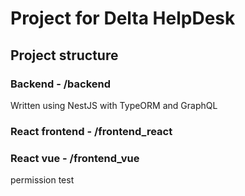 # Project for Delta HelpDesk
## Project structure
### Backend - /backend
Written using NestJS with TypeORM and GraphQL
### React frontend - /frontend_react
### React vue - /frontend_vue

permission test